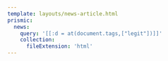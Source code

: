 ```yaml
---
template: layouts/news-article.html
prismic:
  news:
    query: '[[:d = at(document.tags,["legit"])]]'
    collection:
      fileExtension: 'html'
---
```

